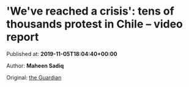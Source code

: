 
# 'We've reached a crisis': tens of thousands protest in Chile – video report

Published at: **2019-11-05T18:04:40+00:00**

Author: **Maheen Sadiq**

Original: [the Guardian](https://www.theguardian.com/world/video/2019/nov/05/weve-reached-crisis-tens-of-thousands-protest-in-chile-video-report)


